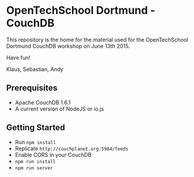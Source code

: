 # OpenTechSchool Dortmund - CouchDB

This repository is the home for the material used for the OpenTechSchool Dortmund CouchDB workshop on June 13th 2015.

Have fun!

Klaus, Sebastian, Andy

## Prerequisites

* Apache CouchDB 1.6.1
* A current version of NodeJS or io.js

## Getting Started

* Run `npm install`
* Replicate `http://couchplanet.org:5984/feeds`
* Enable CORS in your CouchDB
* `npm run install`
* `npm run server`
